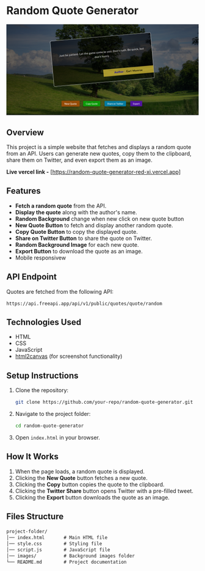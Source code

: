 # Random Quote Generator
![alt text](./images/image.png)
## Overview
This project is a simple website that fetches and displays a random quote from an API. Users can generate new quotes, copy them to the clipboard, share them on Twitter, and even export them as an image.

**Live vercel link -** [https://random-quote-generator-red-xi.vercel.app]

## Features
- **Fetch a random quote** from the API.
- **Display the quote** along with the author's name.
- **Random Background** change when new click on new quote button
- **New Quote Button** to fetch and display another random quote.
- **Copy Quote Button** to copy the displayed quote.
- **Share on Twitter Button** to share the quote on Twitter.
- **Random Background Image** for each new quote.
- **Export Button** to download the quote as an image.
- Mobile responsivew

## API Endpoint
Quotes are fetched from the following API:
```
https://api.freeapi.app/api/v1/public/quotes/quote/random
```

## Technologies Used
- HTML
- CSS
- JavaScript
- [html2canvas](https://html2canvas.hertzen.com/) (for screenshot functionality)

## Setup Instructions
1. Clone the repository:
   ```bash
   git clone https://github.com/your-repo/random-quote-generator.git
   ```
2. Navigate to the project folder:
   ```bash
   cd random-quote-generator
   ```
3. Open `index.html` in your browser.

## How It Works
1. When the page loads, a random quote is displayed.
2. Clicking the **New Quote** button fetches a new quote.
3. Clicking the **Copy** button copies the quote to the clipboard.
4. Clicking the **Twitter Share** button opens Twitter with a pre-filled tweet.
5. Clicking the **Export** button downloads the quote as an image.

## Files Structure
```
project-folder/
│── index.html       # Main HTML file
│── style.css        # Styling file
│── script.js        # JavaScript file
│── images/          # Background images folder
└── README.md        # Project documentation
```

